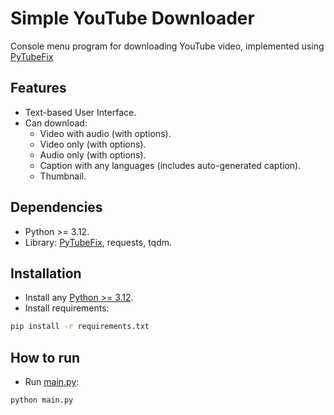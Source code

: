 # Simple YouTube Downloader

Console menu program for downloading YouTube video, implemented using [PyTubeFix](https://github.com/JuanBindez/pytubefix)

## Features

- Text-based User Interface.
- Can download:
  - Video with audio (with options).
  - Video only (with options).
  - Audio only (with options).
  - Caption with any languages (includes auto-generated caption).
  - Thumbnail.

## Dependencies

- Python >= 3.12.
- Library: [PyTubeFix](https://github.com/JuanBindez/pytubefix), requests, tqdm.

## Installation

- Install any [Python >= 3.12](https://www.python.org/downloads/).
- Install requirements:

```bash
pip install -r requirements.txt
```

## How to run

- Run [main.py](main.py):

```bash
python main.py
```
